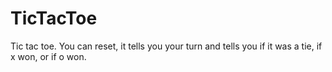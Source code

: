 # TicTacToe
Tic tac toe. You can reset, it tells you your turn and tells you if it was a tie, if x won, or if o won. 
